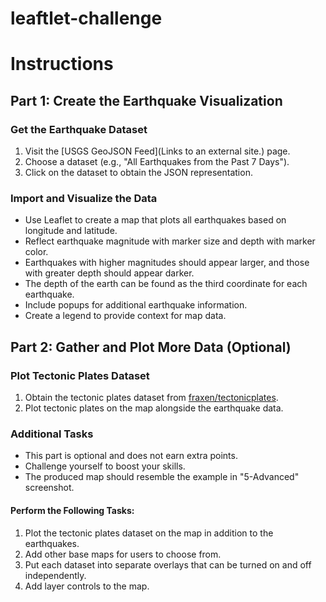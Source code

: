 # leaftlet-challenge
# Instructions

## Part 1: Create the Earthquake Visualization

### Get the Earthquake Dataset

1. Visit the [USGS GeoJSON Feed](Links to an external site.) page.
2. Choose a dataset (e.g., "All Earthquakes from the Past 7 Days").
3. Click on the dataset to obtain the JSON representation.

### Import and Visualize the Data

- Use Leaflet to create a map that plots all earthquakes based on longitude and latitude.
- Reflect earthquake magnitude with marker size and depth with marker color.
- Earthquakes with higher magnitudes should appear larger, and those with greater depth should appear darker.
- The depth of the earth can be found as the third coordinate for each earthquake.
- Include popups for additional earthquake information.
- Create a legend to provide context for map data.

## Part 2: Gather and Plot More Data (Optional)

### Plot Tectonic Plates Dataset

1. Obtain the tectonic plates dataset from [fraxen/tectonicplates](https://github.com/fraxen/tectonicplates).
2. Plot tectonic plates on the map alongside the earthquake data.

### Additional Tasks

- This part is optional and does not earn extra points.
- Challenge yourself to boost your skills.
- The produced map should resemble the example in "5-Advanced" screenshot.

#### Perform the Following Tasks:

1. Plot the tectonic plates dataset on the map in addition to the earthquakes.
2. Add other base maps for users to choose from.
3. Put each dataset into separate overlays that can be turned on and off independently.
4. Add layer controls to the map.